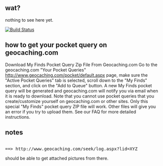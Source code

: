 ## wat?

nothing to see here yet.

[![Build Status](https://travis-ci.org/lewurm/geocaching-history.svg?branch=master)](https://travis-ci.org/lewurm/geocaching-history)

## how to get your pocket query on geocaching.com

Download My Finds Pocket Query Zip File From Geocaching.com
Go to the geocaching.com "Your Pocket Queries"
http://www.geocaching.com/pocket/default.aspx page, make sure the "Active
Pocket Queries" tab is selected, scroll down to the "My Finds" section, and
click on the "Add to Queue" button. A new My Finds pocket query will be
generated and geocaching.com will notify you via email when it is ready to
download. Note that you cannot use pocket queries that you create/customize
yourself on geocaching.com or other sites. Only this special "My Finds" pocket
query ZIP file will work. Other files will give you an error if you try to
upload them. See our FAQ for more detailed instructions.


## notes
<pre>
<groundspeak:log id="XYZ">
==> http://www.geocaching.com/seek/log.aspx?lid=XYZ
</pre>
should be able to get attached pictures from there.
